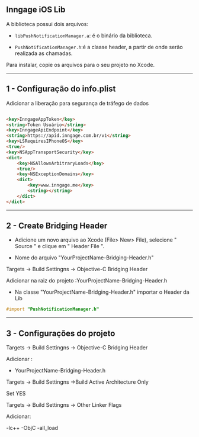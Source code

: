 ## **Inngage iOS Lib** ##

A biblioteca possui dois arquivos:

* `libPushNotificationManager.a`: é o binário da biblioteca.

* `PushNotificationManager.h`:é a claase header,  a partir de onde serão realizada as chamadas.

Para instalar, copie os arquivos para o seu projeto no Xcode.

* **
## **1 - Configuração do info.plist** ##

Adicionar a liberação para segurança de tráfego de dados

```html

<key>InngageAppToken</key>
<string>Token Usuário</string>
<key>InngageApiEndpoint</key>
<string>https://apid.inngage.com.br/v1</string>
<key>LSRequiresIPhoneOS</key>
<true/>
<key>NSAppTransportSecurity</key>
<dict>
    <key>NSAllowsArbitraryLoads</key>
    <true/>
    <key>NSExceptionDomains</key>
    <dict>
        <key>www.inngage.me</key>
        <string></string>
    </dict>
</dict>

```

* **
## **2 - Create Bridging Header** ##

* Adicione um novo arquivo ao Xcode (File> New> File), selecione " Source " e clique em " Header File ".

* Nome do arquivo "YourProjectName-Bridging-Header.h"

Targets -> Build Settingns -> Objective-C Bridging Header

Adicionar na raiz do projeto :YourProjectName-Bridging-Header.h

* Na classe "YourProjectName-Bridging-Header.h" importar o Header da Lib 

```objective-c
#import "PushNotificationManager.h"


```

* **
## **3 - Configurações do projeto** ##

Targets -> Build Settingns -> Objective-C Bridging Header 

Adicionar :

* YourProjectName-Bridging-Header.h


Targets -> Build Settingns ->Build Active Architecture Only

Set YES


Targets -> Build Settingns -> Other Linker Flags

Adicionar:

-lc++
-ObjC
-all_load






